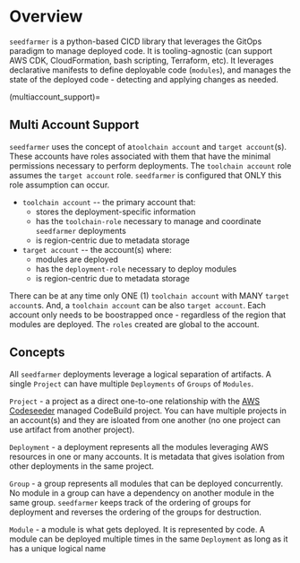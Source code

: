 # Overview
`seedfarmer` is a python-based CICD library that leverages the GitOps paradigm to manage deployed code.  It is tooling-agnostic (can support AWS CDK, CloudFormation, bash scripting, Terraform, etc).  It leverages declarative manifests to define deployable code (`modules`), and manages the state of the deployed code - detecting and applying changes as needed.  

(multiaccount_support)=
## Multi Account Support
`seedfarmer` uses the concept of a`toolchain account` and `target account`(s).  These accounts have roles associated with them that have the minimal permissions necessary to perform deployments.  The `toolchain account` role assumes the `target account` role.  `seedfarmer` is configured that ONLY this role assumption can occur.

- `toolchain account` -- the primary account that:
  - stores the deployment-specific information
  - has the `toolchain-role` necessary to manage and coordinate `seedfarmer` deployments
  - is region-centric due to metadata storage
- `target account` -- the account(s) where:
  - modules are deployed
  - has the `deployment-role` necessary to deploy modules
  - is region-centric due to metadata storage

There can be at any time only ONE (1) `toolchain account` with MANY `target account`s.  And, a `toolchain account` can be also `target account`. Each account only needs to be boostrapped once - regardless of the region that modules are deployed.  The `roles` created are global to the account. 


## Concepts
All `seedfarmer` deployments leverage a logical separation of artifacts.  A single `Project` can have multiple `Deployments` of `Groups` of `Modules`.

`Project` - a project as a direct one-to-one relationship with the [AWS Codeseeder](https://aws-codeseeder.readthedocs.io/en/latest/) managed CodeBuild project.  You can have multiple projects in an account(s) and they are isloated from one another (no one project can use artifact from another project).

`Deployment` - a deployment represents all the modules leveraging AWS resources in one or many accounts.  It is metadata that gives isolation from other deployments in the same project.

`Group` - a group represents all modules that can be deployed concurrently. No module in a group can have a dependency on another module in the same group.  `seedfarmer` keeps track of the ordering of groups for deployment and reverses the ordering of the groups for destruction.

`Module` - a module is what gets deployed.  It is represented by code.  A module can be deployed multiple times in the same `Deployment` as long as it has a unique logical name

